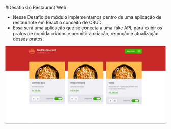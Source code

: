 #Desafio Go Restaurant Web
- Nesse Desafio de módulo implementamos dentro de uma aplicação de restaurante em React o conceito de CRUD.
- Essa será uma aplicação que se conecta a uma fake API, para exibir os pratos de comida criados e permitir a criação, remoção e atualização desses pratos.

![](dashboard.png)
